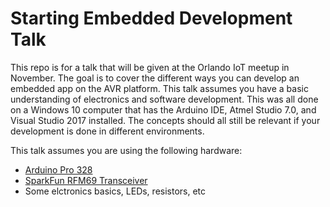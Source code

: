 # Starting Embedded Development Talk
This repo is for a talk that will be given at the Orlando IoT meetup in November. The goal is to cover the different ways you can develop an embedded app on the AVR platform. This talk assumes you have a basic understanding of electronics and software development. This was all done on a Windows 10 computer that has the Arduino IDE, Atmel Studio 7.0, and Visual Studio 2017 installed. The concepts should all still be relevant if your development is done in different environments. 

This talk assumes you are using the following hardware:
- [Arduino Pro 328](https://www.sparkfun.com/products/10914?_ga=2.242661826.1796806344.1537385844-1351577317.1532644255)
- [SparkFun RFM69 Transceiver](https://www.sparkfun.com/products/12775?_ga=2.242661826.1796806344.1537385844-1351577317.1532644255) 
- Some elctronics basics, LEDs, resistors, etc


